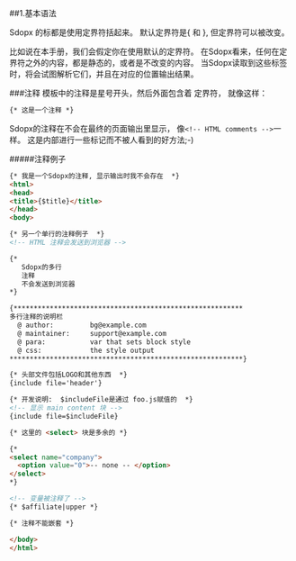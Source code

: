 ##1.基本语法

Sdopx 的标都是使用定界符括起来。 默认定界符是{ 和 }, 但定界符可以被改变。

比如说在本手册，我们会假定你在使用默认的定界符。 在Sdopx看来，任何在定界符之外的内容，都是静态的，或者是不改变的内容。 当Sdopx读取到这些标签时，将会试图解析它们，并且在对应的位置输出结果。

###注释
模板中的注释是星号开头，然后外面包含着 定界符， 就像这样：

```html
{* 这是一个注释 *}
```

Sdopx的注释在不会在最终的页面输出里显示， 像`<!-- HTML comments -->`一样。 这是内部进行一些标记而不被人看到的好方法;-)

#####注释例子
```html
{* 我是一个Sdopx的注释, 显示输出时我不会存在  *}
<html>
<head>
<title>{$title}</title>
</head>
<body>

{* 另一个单行的注释例子  *}
<!-- HTML 注释会发送到浏览器 -->

{* 
   Sdopx的多行
   注释
   不会发送到浏览器
*}

{*********************************************************
多行注释的说明栏
  @ author:         bg@example.com
  @ maintainer:     support@example.com
  @ para:           var that sets block style
  @ css:            the style output
**********************************************************}

{* 头部文件包括LOGO和其他东西  *}
{include file='header'}

{* 开发说明:  $includeFile是通过 foo.js赋值的  *}
<!-- 显示 main content 块 -->
{include file=$includeFile}

{* 这里的 <select> 块是多余的 *}

{*
<select name="company">
  <option value="0">-- none -- </option>
</select>
*}

<!-- 变量被注释了 -->
{* $affiliate|upper *}

{* 注释不能嵌套 *}

</body>
</html>
```